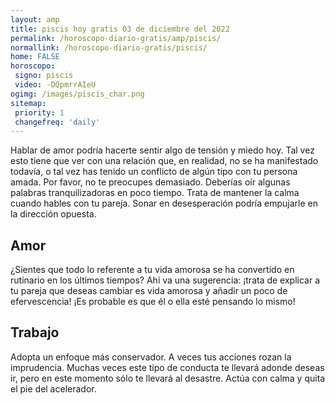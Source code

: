 ```yaml
---
layout: amp
title: piscis hoy gratis 03 de diciembre del 2022 
permalink: /horoscopo-diario-gratis/amp/piscis/
normallink: /horoscopo-diario-gratis/piscis/
home: FALSE
horoscopo:
 signo: piscis
 video: -DQpmrrAIeU
ogimg: /images/piscis_char.png
sitemap:
 priority: 1
 changefreq: 'daily'
---
```



Hablar de amor podría hacerte sentir algo de tensión y miedo hoy. Tal vez esto tiene que ver con una relación que, en realidad, no se ha manifestado todavía, o tal vez has tenido un conflicto de algún tipo con tu persona amada. Por favor, no te preocupes demasiado. Deberías oír algunas palabras tranquilizadoras en poco tiempo. Trata de mantener la calma cuando hables con tu pareja. Sonar en desesperación podría empujarle en la dirección opuesta.

## Amor

¿Sientes que todo lo referente a tu vida amorosa se ha convertido en rutinario en los últimos tiempos? Ahí va una sugerencia: ¡trata de explicar a tu pareja que deseas cambiar es vida amorosa y añadir un poco de efervescencia! ¡Es probable es que él o ella esté pensando lo mismo!

## Trabajo

Adopta un enfoque más conservador. A veces tus acciones rozan la imprudencia. Muchas veces este tipo de conducta te llevará adonde deseas ir, pero en este momento sólo te llevará al desastre. Actúa con calma y quita el pie del acelerador.